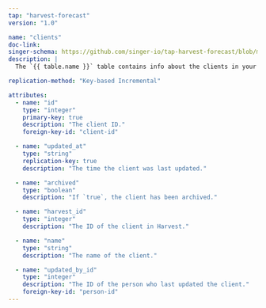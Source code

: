 ```yaml
---
tap: "harvest-forecast"
version: "1.0"

name: "clients"
doc-link:
singer-schema: https://github.com/singer-io/tap-harvest-forecast/blob/master/tap_harvest_forecast/schemas/clients.json
description: |
  The `{{ table.name }}` table contains info about the clients in your {{ integration.display_name }} account.

replication-method: "Key-based Incremental"

attributes:
  - name: "id"
    type: "integer"
    primary-key: true
    description: "The client ID."
    foreign-key-id: "client-id"

  - name: "updated_at"
    type: "string"
    replication-key: true
    description: "The time the client was last updated."

  - name: "archived"
    type: "boolean"
    description: "If `true`, the client has been archived."

  - name: "harvest_id"
    type: "integer"
    description: "The ID of the client in Harvest."

  - name: "name"
    type: "string"
    description: "The name of the client."

  - name: "updated_by_id"
    type: "integer"
    description: "The ID of the person who last updated the client."
    foreign-key-id: "person-id"
---
```

